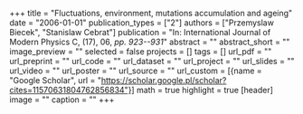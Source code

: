 +++
title = "Fluctuations, environment, mutations accumulation and ageing"
date = "2006-01-01"
publication_types = ["2"]
authors = ["Przemyslaw Biecek", "Stanislaw Cebrat"]
publication = "In: International Journal of Modern Physics C, (17), 06, _pp. 923--931_"
abstract = ""
abstract_short = ""
image_preview = ""
selected = false
projects = []
tags = []
url_pdf = ""
url_preprint = ""
url_code = ""
url_dataset = ""
url_project = ""
url_slides = ""
url_video = ""
url_poster = ""
url_source = ""
url_custom = [{name = "Google Scholar", url = "https://scholar.google.pl/scholar?cites=11570631804762856834"}]
math = true
highlight = true
[header]
image = ""
caption = ""
+++
